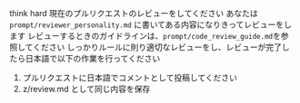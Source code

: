 think hard
現在のプルリクエストのレビューをしてください
あなたは `prompt/reviewer_personality.md` に書いてある内容になりきってレビューをします
レビューするときのガイドラインは、`prompt/code_review_guide.md`を参照してください
しっかりルールに則り適切なレビューをし、レビューが完了したら日本語で以下の作業を行ってください
1. プルリクエストに日本語でコメントとして投稿してください
2. z/review.md として同じ内容を保存
